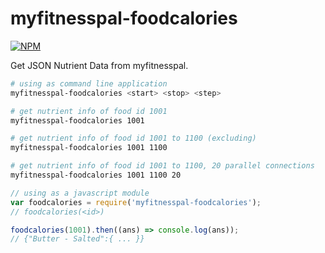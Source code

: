 # myfitnesspal-foodcalories

[![NPM](https://nodei.co/npm/myfitnesspal-foodcalories.png)](https://nodei.co/npm/myfitnesspal-foodcalories/)

Get JSON Nutrient Data from myfitnesspal.

```bash
# using as command line application
myfitnesspal-foodcalories <start> <stop> <step>

# get nutrient info of food id 1001
myfitnesspal-foodcalories 1001

# get nutrient info of food id 1001 to 1100 (excluding)
myfitnesspal-foodcalories 1001 1100

# get nutrient info of food id 1001 to 1100, 20 parallel connections
myfitnesspal-foodcalories 1001 1100 20
```

```javascript
// using as a javascript module
var foodcalories = require('myfitnesspal-foodcalories');
// foodcalories(<id>)

foodcalories(1001).then((ans) => console.log(ans));
// {"Butter - Salted":{ ... }}
```

